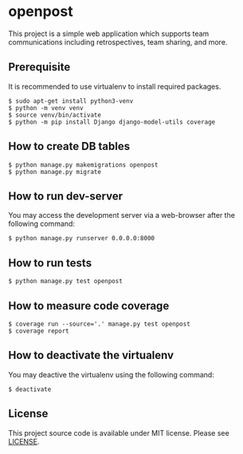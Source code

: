 # openpost

This project is a simple web application which supports team communications including retrospectives, team sharing, and more.

## Prerequisite

It is recommended to use virtualenv to install required packages.

    $ sudo apt-get install python3-venv
    $ python -m venv venv
    $ source venv/bin/activate
    $ python -m pip install Django django-model-utils coverage

## How to create DB tables

    $ python manage.py makemigrations openpost
    $ python manage.py migrate

## How to run dev-server

You may access the development server via a web-browser after the following command:

    $ python manage.py runserver 0.0.0.0:8000

## How to run tests

    $ python manage.py test openpost

## How to measure code coverage

    $ coverage run --source='.' manage.py test openpost
    $ coverage report

## How to deactivate the virtualenv

You may deactive the virtualenv using the following command:

    $ deactivate

## License

This project source code is available under MIT license. Please see [LICENSE](LICENSE).
